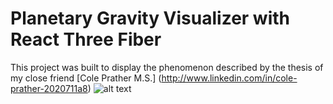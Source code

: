 # Planetary Gravity Visualizer with React Three Fiber

This project was built to display the phenomenon described by the thesis of my close friend [Cole Prather M.S.] (http://www.linkedin.com/in/cole-prather-2020711a8)
![alt text](https://i.ibb.co/TKq08WF/w.png)
